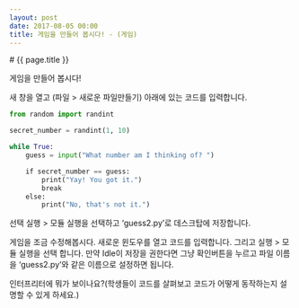 ```yaml
---
layout: post
date: 2017-08-05 00:00
title: 게임을 만들어 봅시다! - (게임) 
---
```


<div id="ppt" markdown="1">
</div>

<div id="desc" markdown="1">
# {{ page.title }}

게임을 만들어 봅시다!

새 창을 열고 (파일 > 새로운 파일만들기) 아래에 있는 코드를 입력합니다.

```python
from random import randint

secret_number = randint(1, 10)

while True:
    guess = input("What number am I thinking of? ")

    if secret_number == guess:
        print("Yay! You got it.")
        break
    else:
        print("No, that's not it.")
```

선택 실행 > 모듈 실행을 선택하고 ‘guess2.py’로 데스크탑에 저장합니다.

게임을 조금 수정해봅시다. 새로운 윈도우를 열고 코드를 입력합니다. 그리고 실행 > 모듈 실행을 선택 합니다. 만약 Idle이 저장을 권한다면 그냥 확인버튼을 누르고 파일 이름을 ‘guess2.py’와 같은 이름으로 설정하면 됩니다.


인터프리터에 뭐가 보이나요?(학생들이 코드를 살펴보고 코드가 어떻게 동작하는지 설명할 수 있게 하세요.)

</div>
